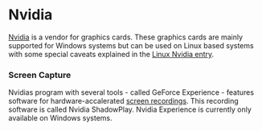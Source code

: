 # Nvidia

[Nvidia](https://www.nvidia.com) is a vendor for graphics cards.
These graphics cards are mainly supported for Windows systems but can be used on
Linux based systems with some special caveats explained in the
[Linux Nvidia entry](/wiki/linux/nvidia.md).

### Screen Capture

Nvidias program with several tools - called GeForce Experience - features
software for hardware-accalerated [screen recordings](/wiki/screen_capture.md).
This recording software is called Nvidia ShadowPlay.
Nvidia Experience is currently only available on Windows systems.
